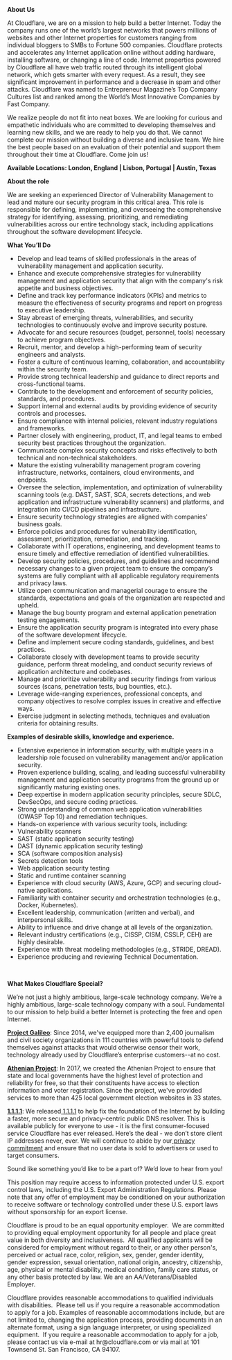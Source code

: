 <div class="content-intro">
	<div><strong>About Us</strong></div>
	<div>
		<p>At Cloudflare, we are on a mission to help build a better Internet. Today the company runs one of the world’s largest networks that powers millions of websites and other Internet properties for customers ranging from individual bloggers to SMBs to Fortune 500 companies. Cloudflare protects and accelerates any Internet application online without adding hardware, installing software, or changing a line of code. Internet properties powered by Cloudflare all have web traffic routed through its intelligent global network, which gets smarter with every request. As a result, they see significant improvement in performance and a decrease in spam and other attacks. Cloudflare was named to Entrepreneur Magazine’s Top Company Cultures list and ranked among the World’s Most Innovative Companies by Fast Company.&nbsp;</p>
		<p><span style="font-weight: 400;">We realize people do not fit into neat boxes. We are looking for curious and empathetic individuals who are committed to developing themselves and learning new skills, and we are ready to help you do that. We cannot complete our mission without building a diverse and inclusive team. We hire the best people based on an evaluation of their potential and support them throughout their time at Cloudflare. Come join us!&nbsp;</span></p>
	</div>
</div>
<p><strong>Available Locations:</strong><strong> London, England | Lisbon, Portugal | Austin, Texas</strong></p>
<p><strong>About the role&nbsp;</strong></p>
<p>We are seeking an experienced Director of Vulnerability Management to lead and mature our security program in this critical area. This role is responsible for defining, implementing, and overseeing the comprehensive strategy for identifying, assessing, prioritizing, and remediating vulnerabilities across our entire technology stack, including applications throughout the software development lifecycle.</p>
<p><strong>What You’ll Do</strong></p>
<ul>
	<li>Develop and lead teams of skilled professionals in the areas of vulnerability management and application security.&nbsp;</li>
	<li>Enhance and execute comprehensive strategies for vulnerability management and application security that align with the company's risk appetite and business objectives.</li>
	<li>Define and track key performance indicators (KPIs) and metrics to measure the effectiveness of security programs and report on progress to executive leadership.</li>
	<li>Stay abreast of emerging threats, vulnerabilities, and security technologies to continuously evolve and improve security posture.</li>
	<li>Advocate for and secure resources (budget, personnel, tools) necessary to achieve program objectives.</li>
	<li>Recruit, mentor, and develop a high-performing team of security engineers and analysts.</li>
	<li>Foster a culture of continuous learning, collaboration, and accountability within the security team.</li>
	<li>Provide strong technical leadership and guidance to direct reports and cross-functional teams.</li>
	<li>Contribute to the development and enforcement of security policies, standards, and procedures.</li>
	<li>Support internal and external audits by providing evidence of security controls and processes.</li>
	<li>Ensure compliance with internal policies, relevant industry regulations and frameworks.</li>
	<li>Partner closely with engineering, product, IT, and legal teams to embed security best practices throughout the organization.</li>
	<li>Communicate complex security concepts and risks effectively to both technical and non-technical stakeholders.</li>
	<li>Mature the existing vulnerability management program covering infrastructure, networks, containers, cloud environments, and endpoints.</li>
	<li>Oversee the selection, implementation, and optimization of vulnerability scanning tools (e.g. DAST, SAST, SCA, secrets detections, and web application and infrastructure vulnerability scanners) and platforms, and integration into CI/CD pipelines and infrastructure.</li>
	<li>Ensure security technology strategies are aligned with companies' business goals.</li>
	<li>Enforce policies and procedures for vulnerability identification, assessment, prioritization, remediation, and tracking.</li>
	<li>Collaborate with IT operations, engineering, and development teams to ensure timely and effective remediation of identified vulnerabilities.</li>
	<li>Develop security policies, procedures, and guidelines and recommend necessary changes to a given project team to ensure the company’s systems are fully compliant with all applicable regulatory requirements and privacy laws.</li>
	<li>Utilize open communication and managerial courage to ensure the standards, expectations and goals of the organization are respected and upheld.</li>
	<li>Manage the bug bounty program and external application penetration testing engagements.</li>
	<li>Ensure the application security program is integrated into every phase of the software development lifecycle.</li>
	<li>Define and implement secure coding standards, guidelines, and best practices.</li>
	<li>Collaborate closely with development teams to provide security guidance, perform threat modeling, and conduct security reviews of application architecture and codebases.</li>
	<li>Manage and prioritize vulnerability and security findings from various sources (scans, penetration tests, bug bounties, etc.).</li>
	<li>Leverage wide-ranging experiences, professional concepts, and company objectives to resolve complex issues in creative and effective ways.</li>
	<li>Exercise judgment in selecting methods, techniques and evaluation criteria for obtaining results.</li>
</ul>
<p><strong>Examples of desirable skills, knowledge and experience.</strong></p>
<ul>
	<li>Extensive experience in information security, with multiple years in a leadership role focused on vulnerability management and/or application security.</li>
	<li>Proven experience building, scaling, and leading successful vulnerability management and application security programs from the ground up or significantly maturing existing ones.</li>
	<li>Deep expertise in modern application security principles, secure SDLC, DevSecOps, and secure coding practices.</li>
	<li>Strong understanding of common web application vulnerabilities (OWASP Top 10) and remediation techniques.</li>
	<li>Hands-on experience with various security tools, including:</li>
	<li>Vulnerability scanners&nbsp;</li>
	<li>SAST (static application security testing)</li>
	<li>DAST (dynamic application security testing)</li>
	<li>SCA (software composition analysis)</li>
	<li>Secrets detection tools</li>
	<li>Web application security testing</li>
	<li>Static and runtime container scanning</li>
	<li>Experience with cloud security (AWS, Azure, GCP) and securing cloud-native applications.</li>
	<li>Familiarity with container security and orchestration technologies (e.g., Docker, Kubernetes).</li>
	<li>Excellent leadership, communication (written and verbal), and interpersonal skills.</li>
	<li>Ability to influence and drive change at all levels of the organization.</li>
	<li>Relevant industry certifications (e.g., CISSP, CISM, CSSLP, CEH) are highly desirable.</li>
	<li>Experience with threat modeling methodologies (e.g., STRIDE, DREAD).</li>
	<li>Experience producing and reviewing Technical Documentation.</li>
</ul>
<p>&nbsp;</p>
<div class="content-conclusion">
	<p><strong>What Makes Cloudflare Special?</strong></p>
	<p><span style="font-weight: 400;">We’re not just a highly ambitious, large-scale technology company. We’re a highly ambitious, large-scale technology company with a soul. Fundamental to our mission to help build a better Internet is protecting the free and open Internet.</span></p>
	<p><a href="https://blog.cloudflare.com/protecting-free-expression-online/"><strong>Project Galileo</strong></a><span style="font-weight: 400;">: Since 2014, we've equipped more than 2,400 journalism and civil society organizations in 111 countries with powerful tools to defend themselves against attacks that would otherwise censor their work, technology already used by Cloudflare’s enterprise customers--at no cost.</span></p>
	<p><strong><a href="https://www.cloudflare.com/athenian/">Athenian Project</a></strong><span style="font-weight: 400;">: In 2017, we created the Athenian Project to ensure that state and local governments have the highest level of protection and reliability for free, so that their constituents have access to election information and voter registration. Since the project, we've provided services to more than 425 local government election websites in 33 states.</span></p>
	<p><a href="https://1.1.1.1/"><strong>1.1.1.1</strong></a><span style="font-weight: 400;">: We released</span><a href="https://1.1.1.1/"> <span style="font-weight: 400;">1.1.1.1</span></a><span style="font-weight: 400;"> to help fix the foundation of the Internet by building a faster, more secure and privacy-centric public DNS resolver. This is available publicly for everyone to use - it is the first consumer-focused service Cloudflare has ever released. Here’s the deal - we don’t store client IP addresses never, ever. We will continue to abide by our</span><a href="https://developers.cloudflare.com/1.1.1.1/privacy/public-dns-resolver"> privacy commitment</a><span style="font-weight: 400;"> and ensure that no user data is sold to advertisers or used to target consumers.</span></p>
	<p><span style="font-weight: 400;">Sound like something you’d like to be a part of? We’d love to hear from you!</span></p>
	<p><span style="font-weight: 400;">This position may require access to information protected under U.S. export control laws, including the U.S. Export Administration Regulations. Please note that any offer of employment may be conditioned on your authorization to receive software or technology controlled under these U.S. export laws without sponsorship for an export license.</span></p>
	<p><span style="font-weight: 400;">Cloudflare is proud to be an equal opportunity employer. &nbsp;We are committed to providing equal employment opportunity for all people and place great value in both diversity and inclusiveness. &nbsp;All qualified applicants will be considered for employment without regard to their, or any other person's, perceived or actual</span> <span style="font-weight: 400;">race, color, religion, sex, gender, gender identity, gender expression, sexual orientation, national origin, ancestry, citizenship, age, physical or mental disability, medical condition, family care status, or any other basis protected by law. </span><span style="font-weight: 400;">We are an AA/Veterans/Disabled Employer.</span></p>
	<p><span style="font-weight: 400;">Cloudflare provides reasonable accommodations to qualified individuals with disabilities. &nbsp;Please tell us if you require a reasonable accommodation to apply for a job. Examples of reasonable accommodations include, but are not limited to, changing the application process, providing documents in an alternate format, using a sign language interpreter, or using specialized equipment. &nbsp;If you require a reasonable accommodation to apply for a job, please contact us via e-mail at </span><span style="font-weight: 400;">hr@cloudflare.com</span><span style="font-weight: 400;"> or via mail at 101 Townsend St. San Francisco, CA 94107.</span></p>
</div>
